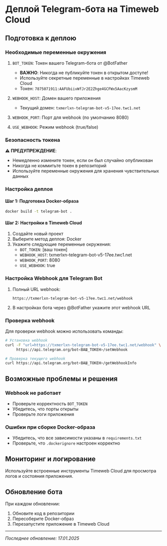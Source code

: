 # Деплой Telegram-бота на Timeweb Cloud

## Подготовка к деплою

### Необходимые переменные окружения

1. `BOT_TOKEN`: Токен вашего Telegram-бота от @BotFather
   - **ВАЖНО**: Никогда не публикуйте токен в открытом доступе!
   - Используйте секретные переменные в настройках Timeweb Cloud
   - Токен: `7875071911:AAFUbiivWfJr2E2Zhge4GCFWx5AacKzysmM`

2. `WEBHOOK_HOST`: Домен вашего приложения
   - Текущий домен: `txmerlxn-telegram-bot-v5-17ee.twc1.net`

3. `WEBHOOK_PORT`: Порт для webhook (по умолчанию 8080)

4. `USE_WEBHOOK`: Режим webhook (true/false)

### Безопасность токена

⚠️ **ПРЕДУПРЕЖДЕНИЕ**:
- Немедленно измените токен, если он был случайно опубликован
- Никогда не коммитьте токен в репозиторий
- Используйте переменные окружения для хранения чувствительных данных

### Настройка деплоя

#### Шаг 1: Подготовка Docker-образа
```bash
docker build -t telegram-bot .
```

#### Шаг 2: Настройки в Timeweb Cloud
1. Создайте новый проект
2. Выберите метод деплоя: Docker
3. Укажите следующие переменные окружения:
   - `BOT_TOKEN`: [ваш токен]
   - `WEBHOOK_HOST`: txmerlxn-telegram-bot-v5-17ee.twc1.net
   - `WEBHOOK_PORT`: 8080
   - `USE_WEBHOOK`: true

### Настройка Webhook для Telegram Bot

1. Полный URL webhook:
   ```
   https://txmerlxn-telegram-bot-v5-17ee.twc1.net/webhook
   ```

2. В настройках бота через @BotFather укажите этот webhook URL

### Проверка webhook

Для проверки webhook можно использовать команды:
```bash
# Установка webhook
curl -F "url=https://txmerlxn-telegram-bot-v5-17ee.twc1.net/webhook" \
     https://api.telegram.org/bot<ВАШ_ТОКЕН>/setWebhook

# Проверка текущего webhook
curl https://api.telegram.org/bot<ВАШ_ТОКЕН>/getWebhookInfo
```

## Возможные проблемы и решения

### Webhook не работает
- Проверьте корректность `BOT_TOKEN`
- Убедитесь, что порты открыты
- Проверьте логи приложения

### Ошибки при сборке Docker-образа
- Убедитесь, что все зависимости указаны в `requirements.txt`
- Проверьте, что `.dockerignore` настроен корректно

## Мониторинг и логирование

Используйте встроенные инструменты Timeweb Cloud для просмотра логов и состояния приложения.

## Обновление бота

При каждом обновлении:
1. Обновите код в репозитории
2. Пересоберите Docker-образ
3. Перезапустите приложение в Timeweb Cloud

---

*Последнее обновление: 17.01.2025*

